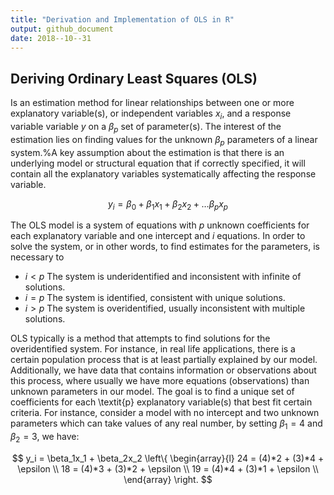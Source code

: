 ```yaml
---
title: "Derivation and Implementation of OLS in R"
output: github_document
date: 2018--10--31
---
```


## Deriving Ordinary Least Squares (OLS)
Is an estimation method for linear relationships between one or more explanatory variable(s), or independent variables $x_i$, and a response variable variable $y$ on a $\beta_p$ set of parameter(s).  The interest of the estimation lies on finding values for the unknown $\beta_p$ parameters of a linear system.%A key assumption about the estimation is that there is an underlying model or structural equation that if correctly specified, it will contain all the explanatory variables systematically affecting the response variable.

$$
y_i= \beta_0 + \beta_1x_1 + \beta_2x_2 + \dots \beta_px_p
$$

The OLS model is a system of equations with $\textit{p}$ unknown coefficients for each explanatory variable and one intercept and $\textit{i}$ equations. In order to solve the system, or in other words, to find estimates for the parameters, is necessary to 

 * $i<p$ The system is underidentified and inconsistent with infinite of solutions. 
 * $i=p$ The system is identified, consistent with unique solutions.
 * $i>p$ The system is overidentified, usually inconsistent with multiple solutions.


OLS typically is a method that attempts to find solutions for the overidentified system. For instance, in real life applications, there is a certain population process that is at least partially explained by our model. Additionally, we have data that contains information or observations about this process, where usually we have more equations (observations) than unknown parameters in our model. The goal is to find a unique set of coefficients for each \textit{p} explanatory variable(s) that best fit certain criteria. For instance, consider a model with no intercept and two unknown parameters which can take values of any real number, by setting $\beta_1=4$ and $\beta_2=3$, we have:

$$ y_i = \beta_1x_1 + \beta_2x_2   \left\{
\begin{array}{l}
       24 =  (4)*2 + (3)*4 + \epsilon  \\
       18 = (4)*3 + (3)*2 + \epsilon \\
       19 = (4)*4 + (3)*1 + \epsilon \\
       \end{array} 
\right. $$
